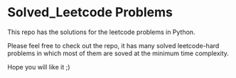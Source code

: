 # Solved_Leetcode Problems
This repo has the solutions for the leetcode problems in Python.

Please feel free to check out the repo, it has many solved leetcode-hard problems in which most of them are soved at the minimum time complexity.

Hope you will like it ;) 

